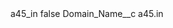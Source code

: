 <?xml version="1.0" encoding="UTF-8"?>
<CustomMetadata xmlns="http://soap.sforce.com/2006/04/metadata" xmlns:xsi="http://www.w3.org/2001/XMLSchema-instance" xmlns:xsd="http://www.w3.org/2001/XMLSchema">
    <label>a45_in</label>
    <protected>false</protected>
    <values>
        <field>Domain_Name__c</field>
        <value xsi:type="xsd:string">a45.in</value>
    </values>
</CustomMetadata>
